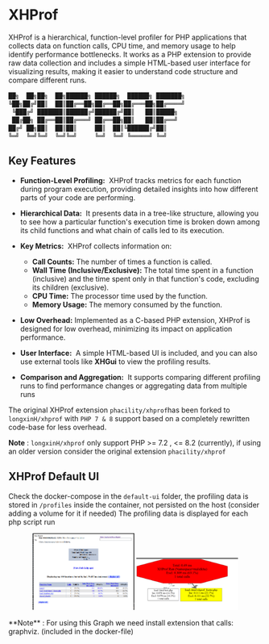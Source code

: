 # XHProf

XHProf is a hierarchical, function-level profiler for PHP applications that collects data on function calls, CPU time, and memory usage to help identify performance bottlenecks. It works as a PHP extension to provide raw data collection and includes a simple HTML-based user interface for visualizing results, making it easier to understand code structure and compare different runs.

```
██╗  ██╗██╗  ██╗██████╗ ██████╗  ██████╗ ███████╗
╚██╗██╔╝██║  ██║██╔══██╗██╔══██╗██╔═══██╗██╔════╝
 ╚███╔╝ ███████║██████╔╝██████╔╝██║   ██║█████╗  
 ██╔██╗ ██╔══██║██╔═══╝ ██╔══██╗██║   ██║██╔══╝  
██╔╝ ██╗██║  ██║██║     ██║  ██║╚██████╔╝██║     
╚═╝  ╚═╝╚═╝  ╚═╝╚═╝     ╚═╝  ╚═╝ ╚═════╝ ╚═╝     
```
## Key Features

- **Function-Level Profiling:**  XHProf tracks metrics for each function during program execution, providing detailed insights into how different parts of your code are performing. 
    
- **Hierarchical Data:**  It presents data in a tree-like structure, allowing you to see how a particular function's execution time is broken down among its child functions and what chain of calls led to its execution. 
    
- **Key Metrics:**  XHProf collects information on:
    - **Call Counts:** The number of times a function is called. 
    - **Wall Time (Inclusive/Exclusive):** The total time spent in a function (inclusive) and the time spent only in that function's code, excluding its children (exclusive). 
    - **CPU Time:** The processor time used by the function. 
    - **Memory Usage:** The memory consumed by the function. 
    
- **Low Overhead:** Implemented as a C-based PHP extension, XHProf is designed for low overhead, minimizing its impact on application performance. 
    
- **User Interface:**  A simple HTML-based UI is included, and you can also use external tools like **XHGui** to view the profiling results. 
    
- **Comparison and Aggregation:**  It supports comparing different profiling runs to find performance changes or aggregating data from multiple runs


The original XHProf extension `phacility/xhprof`has been forked to `longxinH/xhprof` with `PHP 7 & 8` support based on a completely rewritten code-base for less overhead.

**Note** : `longxinH/xhprof` only support PHP >= 7.2 , <= 8.2 (currently), if using an older version consider the original extension `phacility/xhprof`


## XHProf Default UI

Check the docker-compose in the `default-ui` folder, the profiling data is stored in `/profiles` inside the container, not persisted on the host (consider adding a volume for it if needed)
The profiling data is displayed for each php script run

<p float="left" align="middle">
  <img src="./../../images/xhprof_ui_1.png" width = "40%" />
  <img src="./../../images/xhprof_ui_2.png" width="40%" /> 
</p>
**Note** : For using this Graph we need install extension that calls: graphviz. (included in the docker-file)